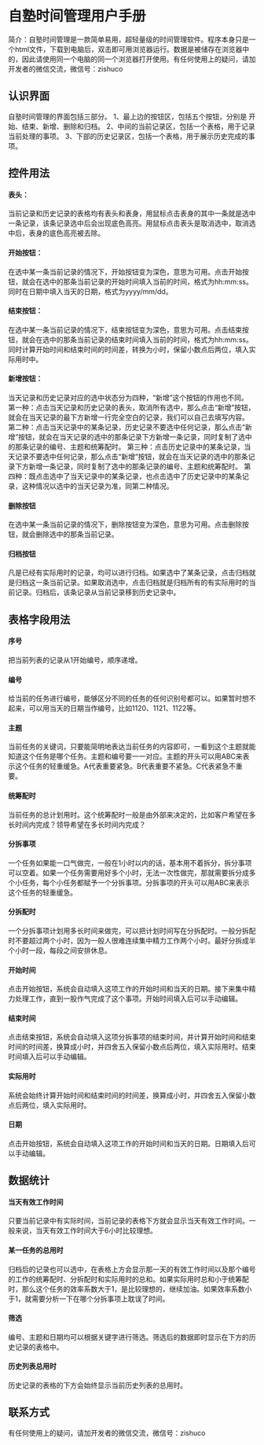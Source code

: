 # 自塾时间管理用户手册
简介：自塾时间管理是一款简单易用，超轻量级的时间管理软件。程序本身只是一个html文件，下载到电脑后，双击即可用浏览器运行。数据是被储存在浏览器中的，因此请使用同一个电脑的同一个浏览器打开使用。有任何使用上的疑问，请加开发者的微信交流，微信号：zishuco

## 认识界面
自塾时间管理的界面包括三部分。
1、最上边的按钮区，包括五个按钮，分别是 开始、结束、新增、删除和归档。
2、中间的当前记录区，包括一个表格，用于记录当前处理的事项。
3、下部的历史记录区，包括一个表格，用于展示历史完成的事项。

## 控件用法

#### 表头：
当前记录和历史记录的表格均有表头和表身，用鼠标点击表身的其中一条就是选中一条记录，该条记录选中后会出现底色高亮。用鼠标点击表头是取消选中，取消选中后，表身的底色高亮被去除。
#### 开始按钮：
在选中某一条当前记录的情况下，开始按钮变为深色，意思为可用。点击开始按钮，就会在选中的那条当前记录的开始时间填入当前的时间，格式为hh:mm:ss。同时在日期中填入当天的日期，格式为yyyy/mm/dd。
#### 结束按钮：
在选中某一条当前记录的情况下，结束按钮变为深色，意思为可用。点击结束按钮，就会在选中的那条当前记录的结束时间填入当前的时间，格式为hh:mm:ss。同时计算开始时间和结束时间的时间差，转换为小时，保留小数点后两位，填入实际用时中。
#### 新增按钮：
当天记录和历史记录对应的选中状态分为四种，“新增”这个按钮的作用也不同。
第一种：点击当天记录和历史记录的表头，取消所有选中，那么点击“新增”按钮，就会在当天记录的最下方新增一行完全空白的记录，我们可以自己去填写内容。
第二种：点击当天记录中的某条记录，历史记录不要选中任何记录，那么点击“新增”按钮，就会在当天记录的选中的那条记录下方新增一条记录，同时复制了选中的那条记录的编号、主题和统筹配时。
第三种：点击历史记录中的某条记录，当天记录不要选中任何记录，那么点击“新增”按钮，就会在当天记录的选中的那条记录下方新增一条记录，同时复制了选中的那条记录的编号、主题和统筹配时。
第四种：既点击选中了当天记录中的某条记录，也点击选中了历史记录中的某条记录，这种情况以选中的当天记录为准，同第二种情况。

#### 删除按钮
在选中某一条当前记录的情况下，删除按钮变为深色，意思为可用。点击删除按钮，就会删除选中的那条当前记录。

#### 归档按钮
凡是已经有实际用时的记录，均可以进行归档。如果选中了某条记录，点击归档就是归档这一条当前记录。如果取消选中，点击归档就是归档所有的有实际用时的当前记录。归档后，该条记录从当前记录移到历史记录中。

## 表格字段用法

#### 序号
把当前列表的记录从1开始编号，顺序递增。

#### 编号
给当前的任务进行编号，能够区分不同的任务的任何识别号都可以。如果暂时想不起来，可以用当天的日期当作编号，比如1120、1121、1122等。

#### 主题
当前任务的关键词，只要能简明地表达当前任务的内容即可，一看到这个主题就能知道这个任务是哪个任务。主题和编号要一一对应。主题的开头可以用ABC来表示这个任务的轻重缓急。A代表重要紧急。B代表重要不紧急。C代表紧急不重要。

#### 统筹配时
当前任务的总计划用时。这个统筹配时一般是由外部来决定的，比如客户希望在多长时间内完成？领导希望在多长时间内完成？

#### 分拆事项
一个任务如果能一口气做完，一般在1小时以内的话，基本用不着拆分，拆分事项可以空着。如果一个任务需要用好多个小时，无法一次性做完，那就需要拆分成多个小任务，每个小任务都赋予一个分拆事项。分拆事项的开头可以用ABC来表示这个任务的轻重缓急。

#### 分拆配时
一个分拆事项计划用多长时间来做完，可以把计划时间写在分拆配时。一般分拆配时不要超过两个小时，因为一般人很难连续集中精力工作两个小时。最好分拆成半个小时一段，每段之间安排休息。

#### 开始时间
点击开始按钮，系统会自动填入这项工作的开始时间和当天的日期。接下来集中精力处理工作，直到一股作气完成了这个事项。开始时间填入后可以手动编辑。

#### 结束时间
点击结束按钮，系统会自动填入这项分拆事项的结束时间，并计算开始时间和结束时间的时间差，换算成小时，并四舍五入保留小数点后两位，填入实际用时。结束时间填入后可以手动编辑。

#### 实际用时
系统会始终计算开始时间和结束时间的时间差，换算成小时，并四舍五入保留小数点后两位，填入实际用时。

#### 日期
点击开始按钮，系统会自动填入这项工作的开始时间和当天的日期。日期填入后可以手动编辑。

## 数据统计

#### 当天有效工作时间
只要当前记录中有实际时间，当前记录的表格下方就会显示当天有效工作时间。一般来说，当天有效工作时间大于6小时比较理想。

#### 某一任务的总用时
归档后的记录也可以选中，在表格上方会显示那一天的有效工作时间以及那个编号的工作的统筹配时、分拆配时和实际用时的总和。如果实际用时总和小于统筹配时，那么这个任务的效率系数大于1，是比较理想的，继续加油。如果效率系数小于1，就需要分析一下在哪个分拆事项上耽误了时间。

#### 筛选
编号、主题和日期均可以根据关键字进行筛选。筛选后的数据即时显示在下方的历史记录的表格中。

#### 历史列表总用时
历史记录的表格的下方会始终显示当前历史列表的总用时。

## 联系方式
有任何使用上的疑问，请加开发者的微信交流，微信号：zishuco

